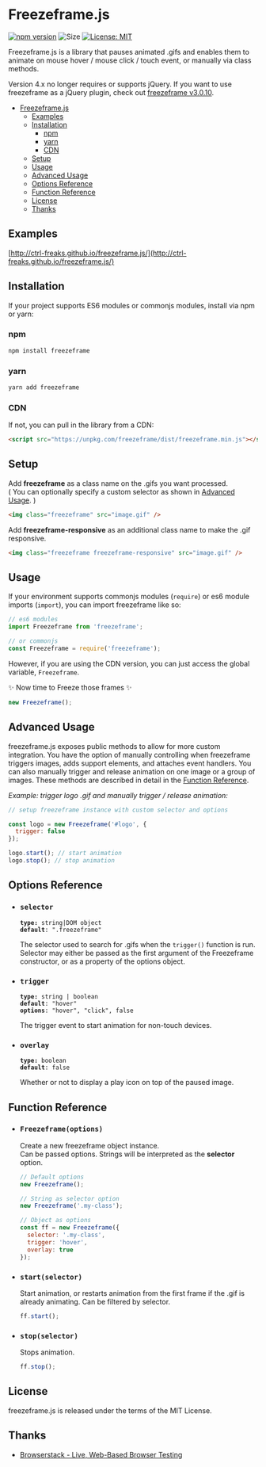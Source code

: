 # Freezeframe.js

[![npm version](https://badge.fury.io/js/freezeframe.svg)](https://badge.fury.io/js/freezeframe)
![Size](https://img.shields.io/github/size/ctrl-freaks/freezeframe.js/packages/freezeframe/dist/freezeframe.min.js.svg)
[![License: MIT](https://img.shields.io/badge/License-MIT-blue.svg)](https://opensource.org/licenses/MIT)

Freezeframe.js is a library that pauses animated .gifs and enables them to
animate on mouse hover / mouse click / touch event, or manually via class methods.

Version 4.x no longer requires or supports jQuery. If you want to use freezeframe as a jQuery
plugin, check out [freezeframe v3.0.10](https://github.com/ctrl-freaks/freezeframe.js/tree/archived/3.0.10).

- [Freezeframe.js](#Freezeframejs)
  - [Examples](#Examples)
  - [Installation](#Installation)
    - [npm](#npm)
    - [yarn](#yarn)
    - [CDN](#CDN)
  - [Setup](#Setup)
  - [Usage](#Usage)
  - [Advanced Usage](#Advanced-Usage)
  - [Options Reference](#Options-Reference)
  - [Function Reference](#Function-Reference)
  - [License](#License)
  - [Thanks](#Thanks)

## Examples

[http://ctrl-freaks.github.io/freezeframe.js/](http://ctrl-freaks.github.io/freezeframe.js/)

## Installation

If your project supports ES6 modules or commonjs modules, install via npm or yarn:

### npm

```bash
npm install freezeframe
```

### yarn

```bash
yarn add freezeframe
```

### CDN

If not, you can pull in the library from a CDN:

```html
<script src="https://unpkg.com/freezeframe/dist/freezeframe.min.js"></script>
```

## Setup

Add **freezeframe** as a class name on the .gifs you want processed.  
( You can optionally specify a custom selector as shown in [Advanced Usage](#advanced_usage). )

```html
<img class="freezeframe" src="image.gif" />
```

Add **freezeframe-responsive** as an additional class name to make the .gif responsive.

```html
<img class="freezeframe freezeframe-responsive" src="image.gif" />
```

## Usage

If your environment supports commonjs modules (`require`) or es6 module imports (`import`), you can import freezeframe like so:

```js
// es6 modules
import Freezeframe from 'freezeframe';

// or commonjs
const Freezeframe = require('freezeframe');
```

However, if you are using the CDN version, you can just access the global variable, `Freezeframe`.

✨ Now time to Freeze those frames ✨

```js
new Freezeframe();
```

## Advanced Usage

freezeframe.js exposes public methods to allow for more custom integration. You 
have the option of manually controlling when freezeframe triggers images, adds 
support elements, and attaches event handlers. You can also manually trigger 
and release animation on one image or a group of images. These methods are 
described in detail in the [Function Reference](#function_reference).

*Example: trigger logo .gif and manually trigger / release animation:*

```js
// setup freezeframe instance with custom selector and options

const logo = new Freezeframe('#logo', {
  trigger: false
});

logo.start(); // start animation
logo.stop(); // stop animation
```

## Options Reference

- ### ```selector```

    <code><b>type:</b> string|DOM object</code>  
    <code><b>default</b>: ".freezeframe"</code>  

    The selector used to search for .gifs when the ```trigger()``` function is run.
    Selector may either be passed as the first argument of the Freezeframe constructor, or as a
    property of the options object.

- ### ```trigger```  

    <code><b>type:</b> string | boolean</code>  
    <code><b>default</b>: "hover"</code>  
    <code><b>options</b>: "hover", "click", false</code>  

    The trigger event to start animation for non-touch devices.

- ### ```overlay```  

    <code><b>type:</b> boolean</code>  
    <code><b>default</b>: false</code>  

    Whether or not to display a play icon on top of the paused image.

## Function Reference

- ### ```Freezeframe(options)```  

    Create a new freezeframe object instance.  
    Can be passed options. Strings will be interpreted as the **selector** option.

  ```js
  // Default options
  new Freezeframe();

  // String as selector option
  new Freezeframe('.my-class');

  // Object as options
  const ff = new Freezeframe({
    selector: '.my-class',
    trigger: 'hover',
    overlay: true
  });
  ```

- ### ```start(selector)```

    Start animation, or restarts animation from the first frame if
    the .gif is already animating. Can be filtered by selector.

  ```js
  ff.start();
  ```

- ### ```stop(selector)```

    Stops animation.

  ```js
  ff.stop();
  ```

## License

freezeframe.js is released under the terms of the MIT License.

## Thanks

- [Browserstack - Live, Web-Based Browser Testing](https://www.browserstack.com/)
